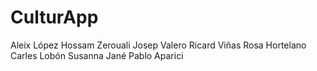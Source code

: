 # CulturApp

Aleix López
Hossam Zerouali
Josep Valero
Ricard Viñas
Rosa Hortelano
Carles Lobón
Susanna Jané
Pablo Aparici